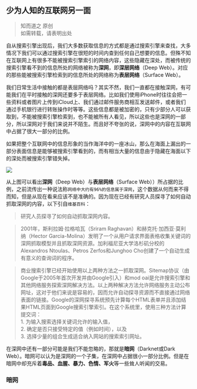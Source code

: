 ## 少为人知的互联网另一面
>知而道之 原创    
>如需转载，请表明出处

自从搜索引擎出现后，我们大多数获取信息的方式都是通过搜索引擎来查找，大多情况下我们可以通过搜索引擎在很短的时间内查到任何自己想要的信息。但殊不知在互联网上有很多不能被搜索引擎索引的网络内容，这些隐藏在深处，而被传统的搜索引擎看不到的信息所处的网络被称为**深网**，即**深层网络**（Deep Web）。对应的那些能被搜索引擎检索到的信息所处的网络称为**表层网络**（Surface Web）。

我们日常生活中接触的都是表层网络吗？其实不然，我们一直都在接触深网，有可能我们在平时接触的深网还要多于表层网络。比如我们使用iPhone时往往会把一些资料或者图片上传到iCloud上、我们通过邮件服务商相互发送邮件，或者我们通过手机银行进行转账操作时等等。这些信息都是被加密的，只有少部分人可以获取到，不能被搜索引擎检索到，也不能被所有人看见，所以这些也是深网的一部分，所以深网对于我们来说并不陌生。而且好不夸张的说，深网中的内容在互联网中占据了很大一部分的比例。

如果把整个互联网中的信息形象的当作海洋中的一座冰山，那么在海面上漏出的一部分表面信息是能够被搜索引擎看到的，而有相当大量的信息由于隐藏在海面以下的深处而被搜索引擎错失掉。

![](/Users/renrui-mac31/Desktop/the-surface-and-the-deep-web.jpg)

从上图可以看出**深网**（Deep Web）与**表层网络**（Surface Web））所占据的比例，之前流传出一种说法称`网络中大约有96%的信息属于深网`，这个数据从何而来不得而知，但是从现在看来应该不是准确的。因为现在已经有研究人员探寻了如何自动抓取深网的内容，以下引自`维基百科`：

>研究人员探寻了如何自动抓取深网内容。

>2001年，斯利拉姆·拉格哈瓦（Sriram Raghavan）和赫克托·加西亚·莫利纳（Hector Garcia-Molina）发明了一个从用户请求界面表格收集关键词的深网抓取模型并且抓取深网资源。加利福尼亚大学洛杉矶分校的Alexandros Ntoulas、Petros Zerfos和Junghoo Cho创建了一个自动生成有意义的查询词的程序。     

>商业搜索引擎已经开始使用以上两种方法之一抓取深网。Sitemap协议（由Google于2005年首次开发并由Google引入）和mod oai是允许搜索引擎和其他网络服务探索深网解决方法。以上两种解决方法允许网络服务主动公布网址，这对于他们来说是容易的，因而允许自动探寻资源而不直接通过网络表面的链接。Google的深网探寻系统预先计算每个HTML表单并且添加结果HTML页面到Google搜索引擎索引。在这个系统里，使用三种方法计算提交词：  
    1. 为输入搜索选择关键词允许的输入值，    
    2. 确定是否只接受特定的值（例如时间），以及     
    3. 选择少量的组合生成适合纳入网站的搜索索引网址。      

在深网中还有一部分可能是我们不能忽略的，那就是**暗网**（Darknet或Dark Web）。暗网可以认为是深网的一个子集，在深网中占据很小一部分比例。但是在暗网中却充斥着**毒品、血腥、暴力、色情、军火**等一些耸人听闻的交易。

### 暗网










